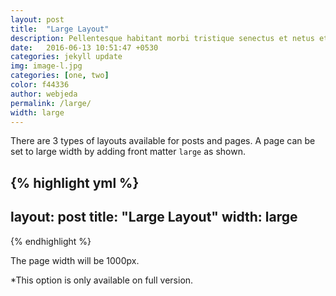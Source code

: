 ```yaml
---
layout: post
title:  "Large Layout"
description: Pellentesque habitant morbi tristique senectus et netus et malesuada fames ac turpis egestas. Duis vehicula tincidunt lacus nec fringilla. Morbi molestie fringilla laoreet. Vestibulum venenatis ante in imperdiet venenatis. 
date:   2016-06-13 10:51:47 +0530
categories: jekyll update
img: image-l.jpg
categories: [one, two]
color: f44336
author: webjeda
permalink: /large/
width: large
---
```

There are 3 types of layouts available for posts and pages. A page can be set to large width by adding front matter ``large`` as shown.

{% highlight yml %}
---
layout: post
title:  "Large Layout"
width: large
---
{% endhighlight %}

The page width will be 1000px.

*This option is only available on full version.

<style>
.page-container {max-width: 1000px}
</style>